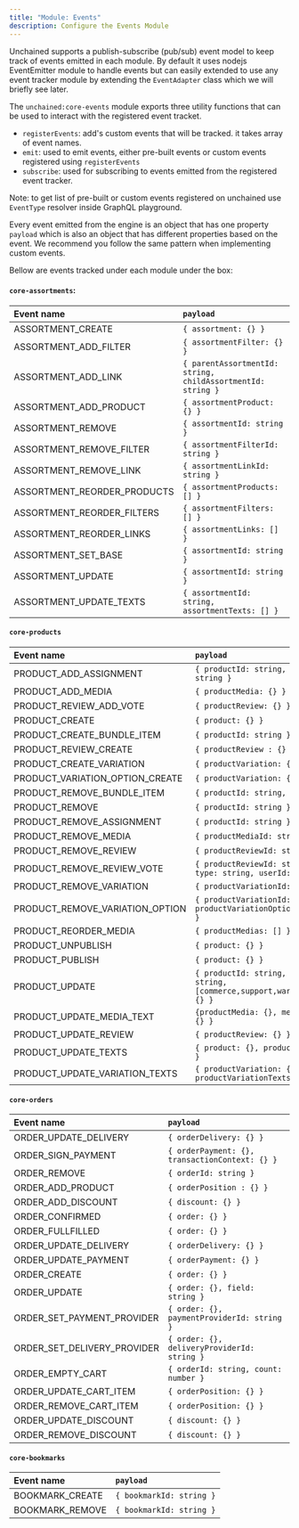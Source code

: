 ```yaml
---
title: "Module: Events"
description: Configure the Events Module
---
```


Unchained supports a publish-subscribe (pub/sub) event model to keep track of events emitted in each module. By default it uses nodejs EventEmitter module to handle events but can easily extended to use any event tracker module by extending the `EventAdapter` class which we will briefly see later.

The `unchained:core-events` module exports three utility functions that can be used to interact with the registered event tracket.

- `registerEvents`: add's custom events that will be tracked. it takes array of event names.
- `emit`: used to emit events, either pre-built events or custom events registered using `registerEvents`
- `subscribe`: used for subscribing to events emitted from the registered event tracker.

Note: to get list of pre-built or custom events registered on unchained use `EventType` resolver inside GraphQL playground.

Every event emitted from the engine is an object that has one property `payload` which is also an object that has different properties based on the event. We recommend you follow the same pattern when implementing custom events.

Bellow are events tracked under each module under the box:

#### `core-assortments`:

| Event name                  | `payload`                                                   |
| :-------------------------- | :---------------------------------------------------------- |
| ASSORTMENT_CREATE           | `{ assortment: {} }`                                        |
| ASSORTMENT_ADD_FILTER       | `{ assortmentFilter: {} }`                                  |
| ASSORTMENT_ADD_LINK         | `{ parentAssortmentId: string, childAssortmentId: string }` |
| ASSORTMENT_ADD_PRODUCT      | `{ assortmentProduct: {} }`                                 |
| ASSORTMENT_REMOVE           | `{ assortmentId: string }`                                  |
| ASSORTMENT_REMOVE_FILTER    | `{ assortmentFilterId: string }`                            |
| ASSORTMENT_REMOVE_LINK      | `{ assortmentLinkId: string }`                              |
| ASSORTMENT_REORDER_PRODUCTS | `{ assortmentProducts: [] }`                                |
| ASSORTMENT_REORDER_FILTERS  | `{ assortmentFilters: [] }`                                 |
| ASSORTMENT_REORDER_LINKS    | `{ assortmentLinks: [] }`                                   |
| ASSORTMENT_SET_BASE         | `{ assortmentId: string }`                                  |
| ASSORTMENT_UPDATE           | `{ assortmentId: string }`                                  |
| ASSORTMENT_UPDATE_TEXTS     | `{ assortmentId: string, assortmentTexts: [] }`             |

#### `core-products`

| Event name                      | `payload`                                                                 |
| :------------------------------ | :------------------------------------------------------------------------ |
| PRODUCT_ADD_ASSIGNMENT          | `{ productId: string, proxyId: string }`                                  |
| PRODUCT_ADD_MEDIA               | `{ productMedia: {} }`                                                    |
| PRODUCT_REVIEW_ADD_VOTE         | `{ productReview: {} }`                                                   |
| PRODUCT_CREATE                  | `{ product: {} }`                                                         |
| PRODUCT_CREATE_BUNDLE_ITEM      | `{ productId: string }`                                                   |
| PRODUCT_REVIEW_CREATE           | `{ productReview : {} }`                                                  |
| PRODUCT_CREATE_VARIATION        | `{ productVariation: {} }`                                                |
| PRODUCT_VARIATION_OPTION_CREATE | `{ productVariation: {} }`                                                |
| PRODUCT_REMOVE_BUNDLE_ITEM      | `{ productId: string, item: {} }`                                         |
| PRODUCT_REMOVE                  | `{ productId: string }`                                                   |
| PRODUCT_REMOVE_ASSIGNMENT       | `{ productId: string }`                                                   |
| PRODUCT_REMOVE_MEDIA            | `{ productMediaId: string }`                                              |
| PRODUCT_REMOVE_REVIEW           | `{ productReviewId: string }`                                             |
| PRODUCT_REMOVE_REVIEW_VOTE      | `{ productReviewId: string, type: string, userId: string }`               |
| PRODUCT_REMOVE_VARIATION        | `{ productVariationId: string }`                                          |
| PRODUCT_REMOVE_VARIATION_OPTION | `{ productVariationId: string, productVariationOptionValue: {} }`         |
| PRODUCT_REORDER_MEDIA           | `{ productMedias: [] }`                                                   |
| PRODUCT_UNPUBLISH               | `{ product: {} }`                                                         |
| PRODUCT_PUBLISH                 | `{ product: {} }`                                                         |
| PRODUCT_UPDATE                  | `{ productId: string, type: string, [commerce,support,warehousing]: {} }` |
| PRODUCT_UPDATE_MEDIA_TEXT       | `{productMedia: {}, mediaTexts: {} }`                                     |
| PRODUCT_UPDATE_REVIEW           | `{ productReview: {} }`                                                   |
| PRODUCT_UPDATE_TEXTS            | `{ product: {}, productTexts: [] }`                                       |
| PRODUCT_UPDATE_VARIATION_TEXTS  | `{ productVariation: {}, productVariationTexts: [] }`                     |

#### `core-orders`

| Event name                  | `payload`                                      |
| :-------------------------- | :--------------------------------------------- |
| ORDER_UPDATE_DELIVERY       | `{ orderDelivery: {} }`                        |
| ORDER_SIGN_PAYMENT          | `{ orderPayment: {}, transactionContext: {} }` |
| ORDER_REMOVE                | `{ orderId: string }`                          |
| ORDER_ADD_PRODUCT           | `{ orderPosition : {} }`                       |
| ORDER_ADD_DISCOUNT          | `{ discount: {} }`                             |
| ORDER_CONFIRMED             | `{ order: {} }`                                |
| ORDER_FULLFILLED            | `{ order: {} }`                                |
| ORDER_UPDATE_DELIVERY       | `{ orderDelivery: {} }`                        |
| ORDER_UPDATE_PAYMENT        | `{ orderPayment: {} }`                         |
| ORDER_CREATE                | `{ order: {} }`                                |
| ORDER_UPDATE                | `{ order: {}, field: string }`                 |
| ORDER_SET_PAYMENT_PROVIDER  | `{ order: {}, paymentProviderId: string }`     |
| ORDER_SET_DELIVERY_PROVIDER | `{ order: {}, deliveryProviderId: string }`    |
| ORDER_EMPTY_CART            | `{ orderId: string, count: number }`           |
| ORDER_UPDATE_CART_ITEM      | `{ orderPosition: {} }`                        |
| ORDER_REMOVE_CART_ITEM      | `{ orderPosition: {} }`                        |
| ORDER_UPDATE_DISCOUNT       | `{ discount: {} }`                             |
| ORDER_REMOVE_DISCOUNT       | `{ discount: {} }`                             |

#### `core-bookmarks`

| Event name      | `payload`                |
| :-------------- | :----------------------- |
| BOOKMARK_CREATE | `{ bookmarkId: string }` |
| BOOKMARK_REMOVE | `{ bookmarkId: string }` |
